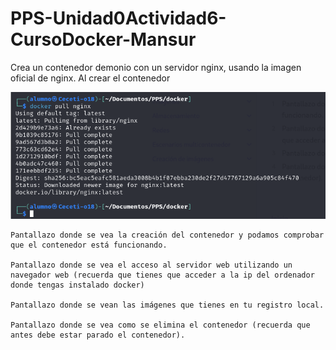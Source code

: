 # PPS-Unidad0Actividad6-CursoDocker-Mansur
Crea un contenedor demonio con un servidor nginx, usando la imagen oficial de nginx. Al crear el contenedor

![](/Imagenes/C1.png)

    Pantallazo donde se vea la creación del contenedor y podamos comprobar que el contenedor está funcionando.
    
    Pantallazo donde se vea el acceso al servidor web utilizando un navegador web (recuerda que tienes que acceder a la ip del ordenador donde tengas instalado docker)
    
    Pantallazo donde se vean las imágenes que tienes en tu registro local.
    
    Pantallazo donde se vea como se elimina el contenedor (recuerda que antes debe estar parado el contenedor).
